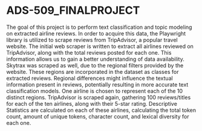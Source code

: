 # ADS-509_FINALPROJECT

The goal of this project is to perform text classification and topic modeling on extracted airline reviews. In order to acquire this data, the Playwright library is utilized to scrape reviews from TripAdvisor, a popular travel website. The initial web scraper is written to extract all airlines reviewed on TripAdvisor, along with the total reviews posted for each one. This information allows us to gain a better understanding of data availability. Skytrax was scraped as well, due to the regional filters provided by the website. These regions are incorporated in the dataset as classes for extracted reviews. Regional differences might influence the textual information present in reviews, potentially resulting in more accurate text classification models. One airline is chosen to represent each of the 10 distinct regions. TripAdvisor is scraped again, gathering 100 reviews/titles for each of the ten airlines, along with their 5-star rating. Descriptive Statistics are calculated on each of these airlines, calculating the total token count, amount of unique tokens, character count, and lexical diversity for each one.
